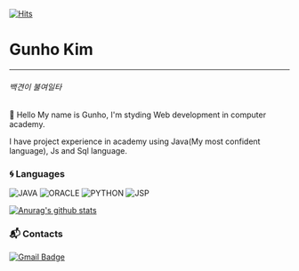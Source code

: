 [![Hits](https://hits.seeyoufarm.com/api/count/incr/badge.svg?url=https%3A%2F%2Fgithub.com%2Fgunhokim-me&count_bg=%231E36A6&title_bg=%23555555&icon=github.svg&icon_color=%23E7E7E7&title=hits&edge_flat=false)](https://hits.seeyoufarm.com)
# Gunho Kim
***
###### 백견이 불여일타
👋 Hello My name is Gunho, I'm styding Web development in computer academy.

   I have project experience in academy using Java(My most confident language), Js and Sql language.
### :cyclone: Languages
![JAVA](https://img.shields.io/badge/Java-%E2%98%85%E2%98%85%E2%98%85%E2%98%85%E2%98%86-0696D7?style=plastic&logo=Java&logoColor=white)  ![ORACLE](https://img.shields.io/badge/Oracle-%E2%98%85%E2%98%85%E2%98%85%E2%98%86%E2%98%86-007642?style=plastic&logo=Oracle&logoColor=red)
    ![PYTHON](https://img.shields.io/badge/Python-%E2%98%85%E2%98%86%E2%98%86%E2%98%86%E2%98%86-F86001?style=plastic&logo=Python&logoColor=white)  ![JSP](https://img.shields.io/badge/JavaScript-%E2%98%85%E2%98%85%E2%98%86%E2%98%86%E2%98%86-F7DF1E?style=plastic&logo=JavaScript&logoColor=yellow)

    
[![Anurag's github stats](https://github-readme-stats.vercel.app/api?username=gunhokim-me&show_icons=true&hide=contribs,prs&show_icons=true&theme=buefy)](https://github.com/anuraghazra/github-readme-stats)


### :mailbox_with_mail: Contacts
[![Gmail Badge](https://img.shields.io/badge/Gmail-d14836?style=flat-square&logo=GMAIL&logoColor=white&link=mailto:kgh3680@gmail.com)](mailto:kgh3680@gmail.com)

<!--
**gunhokim-me/gunhokim-me** is a ✨ _special_ ✨ repository because its `README.md` (this file) appears on your GitHub profile.

Here are some ideas to get you started:

- 🔭 I’m currently working on ...
- 🌱 I’m currently learning ...
- 👯 I’m looking to collaborate on ...
- 🤔 I’m looking for help with ...
- 💬 Ask me about ...
- 📫 How to reach me: ...
- 😄 Pronouns: ...
- ⚡ Fun fact: ...
-->
